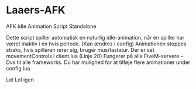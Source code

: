 # Laaers-AFK
AFK Idle Animation Script Standalone

Dette script spiller automatisk en naturlig idle-animation, når en spiller har været inaktiv i en hvis periode. (Kan ændres i config)
Animationen stoppes straks, hvis spilleren rører sig, bruger mus/tastatur. Der er sat movementControls i client.lua (Linje 20)
Fungerer på alle FiveM-servere – Dvs til alle frameworks. 
Du har mulighed for at tilføje flere animationer under config.lua. 

Lol
Lol igen
